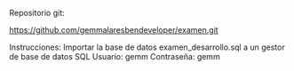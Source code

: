 Repositorio git:

https://github.com/gemmalaresbendeveloper/examen.git


Instrucciones:
Importar la base de datos examen_desarrollo.sql a un gestor de base de datos SQL
Usuario: gemm
Contraseña: gemm
